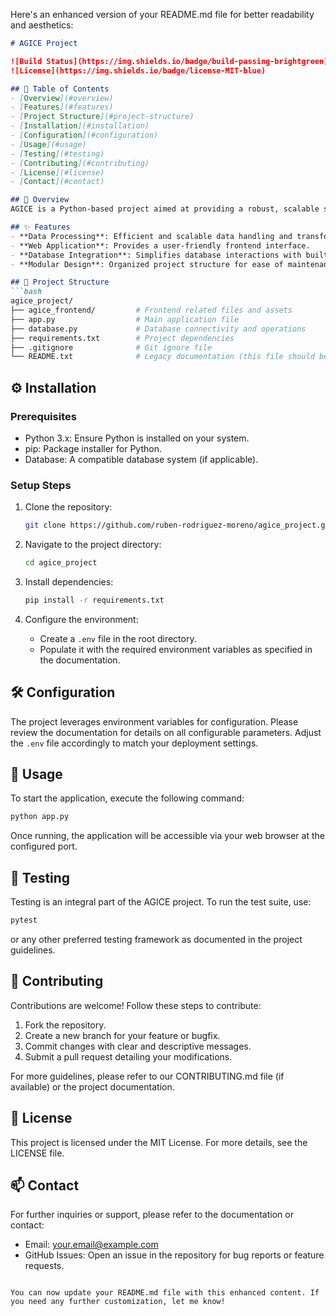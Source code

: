 Here's an enhanced version of your README.md file for better readability and aesthetics:

```markdown
# AGICE Project

![Build Status](https://img.shields.io/badge/build-passing-brightgreen)
![License](https://img.shields.io/badge/license-MIT-blue)

## 📑 Table of Contents
- [Overview](#overview)
- [Features](#features)
- [Project Structure](#project-structure)
- [Installation](#installation)
- [Configuration](#configuration)
- [Usage](#usage)
- [Testing](#testing)
- [Contributing](#contributing)
- [License](#license)
- [Contact](#contact)

## 📝 Overview
AGICE is a Python-based project aimed at providing a robust, scalable solution for data processing and analytics. The project is structured to facilitate both frontend and backend development.

## ✨ Features
- **Data Processing**: Efficient and scalable data handling and transformation.
- **Web Application**: Provides a user-friendly frontend interface.
- **Database Integration**: Simplifies database interactions with built-in modules.
- **Modular Design**: Organized project structure for ease of maintenance and future enhancements.

## 📂 Project Structure
```bash
agice_project/
├── agice_frontend/         # Frontend related files and assets
├── app.py                  # Main application file
├── database.py             # Database connectivity and operations
├── requirements.txt        # Project dependencies
├── .gitignore              # Git ignore file
└── README.txt              # Legacy documentation (this file should be updated)
```

## ⚙️ Installation

### Prerequisites
- Python 3.x: Ensure Python is installed on your system.
- pip: Package installer for Python.
- Database: A compatible database system (if applicable).

### Setup Steps
1. Clone the repository:
    ```bash
    git clone https://github.com/ruben-rodriguez-moreno/agice_project.git
    ```

2. Navigate to the project directory:
    ```bash
    cd agice_project
    ```

3. Install dependencies:
    ```bash
    pip install -r requirements.txt
    ```

4. Configure the environment:
    - Create a `.env` file in the root directory.
    - Populate it with the required environment variables as specified in the documentation.

## 🛠️ Configuration
The project leverages environment variables for configuration. Please review the documentation for details on all configurable parameters. Adjust the `.env` file accordingly to match your deployment settings.

## 🚀 Usage
To start the application, execute the following command:
```bash
python app.py
```
Once running, the application will be accessible via your web browser at the configured port.

## 🧪 Testing
Testing is an integral part of the AGICE project. To run the test suite, use:
```bash
pytest
```
or any other preferred testing framework as documented in the project guidelines.

## 🤝 Contributing
Contributions are welcome! Follow these steps to contribute:
1. Fork the repository.
2. Create a new branch for your feature or bugfix.
3. Commit changes with clear and descriptive messages.
4. Submit a pull request detailing your modifications.

For more guidelines, please refer to our CONTRIBUTING.md file (if available) or the project documentation.

## 📄 License
This project is licensed under the MIT License. For more details, see the LICENSE file.

## 📫 Contact
For further inquiries or support, please refer to the documentation or contact:
- Email: your.email@example.com
- GitHub Issues: Open an issue in the repository for bug reports or feature requests.
```

You can now update your README.md file with this enhanced content. If you need any further customization, let me know!
